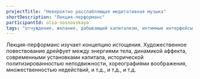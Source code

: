 ```yaml
---
projectTitle: "Невероятно расслабляющая медитативная музыка"
shortDescription: "Лекция-перформанс"
participantId: olia-sosnovskaya
tags: "отчуждение, желание, добывающий капитализм, интимные интерфейсы, отравление, фармахореография, политический танцпол, производственная драма, ритм, социальная хореография, недомогание"
---
```

Лекция-перформанс изучает концепцию истощения. Художественное повествование дрейфует между энергиями тела, динамикой аффекта, современными установками капитала, исторической политизированностью неподвижности, хореографиями воображения, множественностью недействий, и т.д., и т.д., и т.д.
